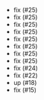 - fix (#25)
- fix (#25)
- fix (#25)
- fix (#25)
- fix (#25)
- fix (#25)
- fix (#25)
- fix (#25)
- fix (#24)
- fix (#22)
- up (#18)
- fix (#15)
